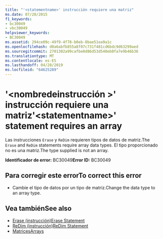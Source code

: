 ```yaml
---
title: "'<statementname>' instrucción requiere una matriz"
ms.date: 07/20/2015
f1_keywords:
- bc30049
- vbc30049
helpviewer_keywords:
- BC30049
ms.assetid: 294ce09c-49f9-4f78-b0eb-8bae51ea9a1c
ms.openlocfilehash: d0a6abfb855a8f07c731f481cd6bdc9d63299aed
ms.sourcegitcommit: 2701302a99cafbe0d86d53d540eb0fa7e9b46b36
ms.translationtype: MT
ms.contentlocale: es-ES
ms.lasthandoff: 04/28/2019
ms.locfileid: "64625289"
---
```

# <a name="statementname-statement-requires-an-array"></a><span data-ttu-id="8ba46-102">'\<nombredeinstrucción >' instrucción requiere una matriz</span><span class="sxs-lookup"><span data-stu-id="8ba46-102">'\<statementname>' statement requires an array</span></span>
<span data-ttu-id="8ba46-103">Las instrucciones `Erase` y `ReDim` requieren tipos de datos de matriz.</span><span class="sxs-lookup"><span data-stu-id="8ba46-103">The `Erase` and `ReDim` statements require array data types.</span></span> <span data-ttu-id="8ba46-104">El tipo proporcionado no es una matriz.</span><span class="sxs-lookup"><span data-stu-id="8ba46-104">The type supplied is not an array.</span></span>  
  
 <span data-ttu-id="8ba46-105">**Identificador de error:** BC30049</span><span class="sxs-lookup"><span data-stu-id="8ba46-105">**Error ID:** BC30049</span></span>  
  
## <a name="to-correct-this-error"></a><span data-ttu-id="8ba46-106">Para corregir este error</span><span class="sxs-lookup"><span data-stu-id="8ba46-106">To correct this error</span></span>  
  
- <span data-ttu-id="8ba46-107">Cambie el tipo de datos por un tipo de matriz.</span><span class="sxs-lookup"><span data-stu-id="8ba46-107">Change the data type to an array type.</span></span>  
  
## <a name="see-also"></a><span data-ttu-id="8ba46-108">Vea también</span><span class="sxs-lookup"><span data-stu-id="8ba46-108">See also</span></span>

- [<span data-ttu-id="8ba46-109">Erase (instrucción)</span><span class="sxs-lookup"><span data-stu-id="8ba46-109">Erase Statement</span></span>](../../visual-basic/language-reference/statements/erase-statement.md)
- [<span data-ttu-id="8ba46-110">ReDim (instrucción)</span><span class="sxs-lookup"><span data-stu-id="8ba46-110">ReDim Statement</span></span>](../../visual-basic/language-reference/statements/redim-statement.md)
- [<span data-ttu-id="8ba46-111">Matrices</span><span class="sxs-lookup"><span data-stu-id="8ba46-111">Arrays</span></span>](../../visual-basic/programming-guide/language-features/arrays/index.md)
